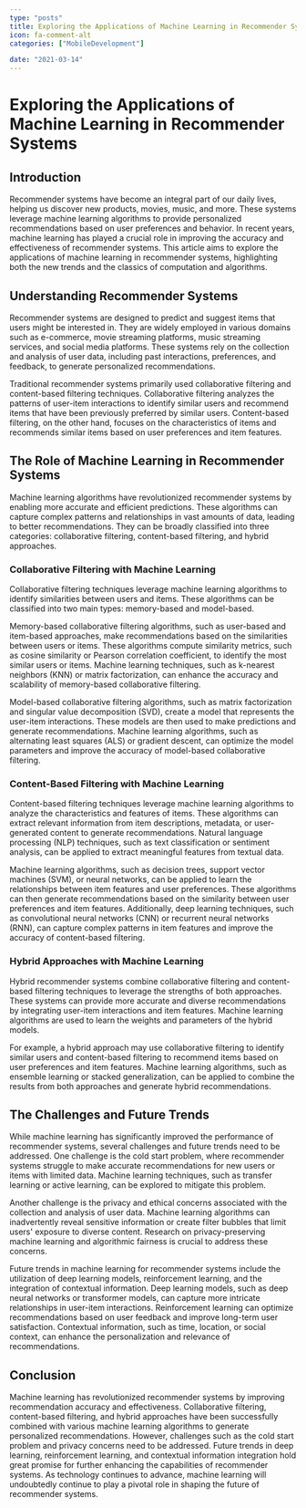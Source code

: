 ```yaml
---
type: "posts"
title: Exploring the Applications of Machine Learning in Recommender Systems
icon: fa-comment-alt
categories: ["MobileDevelopment"]

date: "2021-03-14"
---
```




# Exploring the Applications of Machine Learning in Recommender Systems

## Introduction

Recommender systems have become an integral part of our daily lives, helping us discover new products, movies, music, and more. These systems leverage machine learning algorithms to provide personalized recommendations based on user preferences and behavior. In recent years, machine learning has played a crucial role in improving the accuracy and effectiveness of recommender systems. This article aims to explore the applications of machine learning in recommender systems, highlighting both the new trends and the classics of computation and algorithms.

## Understanding Recommender Systems

Recommender systems are designed to predict and suggest items that users might be interested in. They are widely employed in various domains such as e-commerce, movie streaming platforms, music streaming services, and social media platforms. These systems rely on the collection and analysis of user data, including past interactions, preferences, and feedback, to generate personalized recommendations.

Traditional recommender systems primarily used collaborative filtering and content-based filtering techniques. Collaborative filtering analyzes the patterns of user-item interactions to identify similar users and recommend items that have been previously preferred by similar users. Content-based filtering, on the other hand, focuses on the characteristics of items and recommends similar items based on user preferences and item features.

## The Role of Machine Learning in Recommender Systems

Machine learning algorithms have revolutionized recommender systems by enabling more accurate and efficient predictions. These algorithms can capture complex patterns and relationships in vast amounts of data, leading to better recommendations. They can be broadly classified into three categories: collaborative filtering, content-based filtering, and hybrid approaches.

### Collaborative Filtering with Machine Learning

Collaborative filtering techniques leverage machine learning algorithms to identify similarities between users and items. These algorithms can be classified into two main types: memory-based and model-based.

Memory-based collaborative filtering algorithms, such as user-based and item-based approaches, make recommendations based on the similarities between users or items. These algorithms compute similarity metrics, such as cosine similarity or Pearson correlation coefficient, to identify the most similar users or items. Machine learning techniques, such as k-nearest neighbors (KNN) or matrix factorization, can enhance the accuracy and scalability of memory-based collaborative filtering.

Model-based collaborative filtering algorithms, such as matrix factorization and singular value decomposition (SVD), create a model that represents the user-item interactions. These models are then used to make predictions and generate recommendations. Machine learning algorithms, such as alternating least squares (ALS) or gradient descent, can optimize the model parameters and improve the accuracy of model-based collaborative filtering.

### Content-Based Filtering with Machine Learning

Content-based filtering techniques leverage machine learning algorithms to analyze the characteristics and features of items. These algorithms can extract relevant information from item descriptions, metadata, or user-generated content to generate recommendations. Natural language processing (NLP) techniques, such as text classification or sentiment analysis, can be applied to extract meaningful features from textual data.

Machine learning algorithms, such as decision trees, support vector machines (SVM), or neural networks, can be applied to learn the relationships between item features and user preferences. These algorithms can then generate recommendations based on the similarity between user preferences and item features. Additionally, deep learning techniques, such as convolutional neural networks (CNN) or recurrent neural networks (RNN), can capture complex patterns in item features and improve the accuracy of content-based filtering.

### Hybrid Approaches with Machine Learning

Hybrid recommender systems combine collaborative filtering and content-based filtering techniques to leverage the strengths of both approaches. These systems can provide more accurate and diverse recommendations by integrating user-item interactions and item features. Machine learning algorithms are used to learn the weights and parameters of the hybrid models.

For example, a hybrid approach may use collaborative filtering to identify similar users and content-based filtering to recommend items based on user preferences and item features. Machine learning algorithms, such as ensemble learning or stacked generalization, can be applied to combine the results from both approaches and generate hybrid recommendations.

## The Challenges and Future Trends

While machine learning has significantly improved the performance of recommender systems, several challenges and future trends need to be addressed. One challenge is the cold start problem, where recommender systems struggle to make accurate recommendations for new users or items with limited data. Machine learning techniques, such as transfer learning or active learning, can be explored to mitigate this problem.

Another challenge is the privacy and ethical concerns associated with the collection and analysis of user data. Machine learning algorithms can inadvertently reveal sensitive information or create filter bubbles that limit users' exposure to diverse content. Research on privacy-preserving machine learning and algorithmic fairness is crucial to address these concerns.

Future trends in machine learning for recommender systems include the utilization of deep learning models, reinforcement learning, and the integration of contextual information. Deep learning models, such as deep neural networks or transformer models, can capture more intricate relationships in user-item interactions. Reinforcement learning can optimize recommendations based on user feedback and improve long-term user satisfaction. Contextual information, such as time, location, or social context, can enhance the personalization and relevance of recommendations.

## Conclusion

Machine learning has revolutionized recommender systems by improving recommendation accuracy and effectiveness. Collaborative filtering, content-based filtering, and hybrid approaches have been successfully combined with various machine learning algorithms to generate personalized recommendations. However, challenges such as the cold start problem and privacy concerns need to be addressed. Future trends in deep learning, reinforcement learning, and contextual information integration hold great promise for further enhancing the capabilities of recommender systems. As technology continues to advance, machine learning will undoubtedly continue to play a pivotal role in shaping the future of recommender systems.